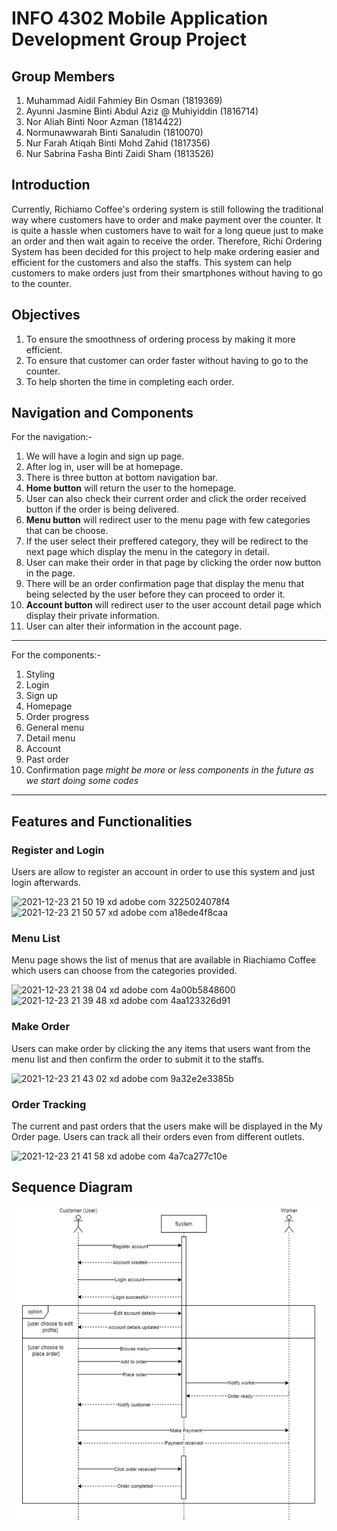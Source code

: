 # INFO 4302 Mobile Application Development Group Project

## Group Members

1. Muhammad Aidil Fahmiey Bin Osman (1819369) 
2. Ayunni Jasmine Binti Abdul Aziz @ Muhiyiddin (1816714)
3. Nor Aliah Binti Noor Azman (1814422)
4. Normunawwarah Binti Sanaludin (1810070)
5. Nur Farah Atiqah Binti Mohd Zahid (1817356)
6. Nur Sabrina Fasha Binti Zaidi Sham (1813526)

## Introduction
Currently, Richiamo Coffee's ordering system is still following the traditional way where customers have to order and make payment over the counter. It is quite a hassle when customers have to wait for a long queue just to make an order and then wait again to receive the order. Therefore, Richi Ordering System has been decided for this project to help make ordering easier and efficient for the customers and also the staffs. This system can help customers to make orders just from their smartphones without having to go to the counter.

## Objectives
1. To ensure the smoothness of ordering process by making it more efficient.
2. To ensure that customer can order faster without having to go to the counter.
3. To help shorten the time in completing each order.

## Navigation and Components
For the navigation:-
1. We will have a login and sign up page.
2. After log in, user will be at homepage.
3. There is three button at bottom navigation bar.
4. **Home button** will return the user to the homepage.
5. User can also check their current order and click the order received button if the order is being delivered.
6. **Menu button** will redirect user to the menu page with few categories that can be choose.
7. If the user select their preffered category, they will be redirect to the next page which display the menu in the category in detail.
8. User can make their order in that page by clicking the order now button in the page.
9. There will be an order confirmation page that display the menu that being selected by the user before they can proceed to order it.
10. **Account button** will redirect user to the user account detail page which display their private information.
11. User can alter their information in the account page.
---
For the components:-
1. Styling
2. Login
3. Sign up
4. Homepage
5. Order progress
6. General menu
7. Detail menu
8. Account
9. Past order
10. Confirmation page
*might be more or less components in the future as we start doing some codes*
---
## Features and Functionalities
### Register and Login
Users are allow to register an account in order to use this system and just login afterwards.  

![2021-12-23 21 50 19 xd adobe com 3225024078f4](https://user-images.githubusercontent.com/55779808/147249840-0414a599-b793-4379-a7a8-c67773a017bf.png) ![2021-12-23 21 50 57 xd adobe com a18ede4f8caa](https://user-images.githubusercontent.com/55779808/147249711-185289ad-1ab1-4496-aef3-e6447d4b0b33.png)

### Menu List
Menu page shows the list of menus that are available in Riachiamo Coffee which users can choose from the categories provided.

![2021-12-23 21 38 04 xd adobe com 4a00b5848600](https://user-images.githubusercontent.com/55779808/147248288-984592fc-3063-46c7-aa85-f812ea3536d5.png) ![2021-12-23 21 39 48 xd adobe com 4aa123326d91](https://user-images.githubusercontent.com/55779808/147248480-a8abf0fd-5fb5-4b5c-b540-48cb41ab3688.png)

### Make Order
Users can make order by clicking the any items that users want from the menu list and then confirm the order to submit it to the staffs.

![2021-12-23 21 43 02 xd adobe com 9a32e2e3385b](https://user-images.githubusercontent.com/55779808/147248983-893d4538-3bd2-418e-b389-bafb3ddc4889.png)

### Order Tracking
The current and past orders that the users make will be displayed in the My Order page. Users can track all their orders even from different outlets.  

![2021-12-23 21 41 58 xd adobe com 4a7ca277c10e](https://user-images.githubusercontent.com/55779808/147250171-649019e6-1b50-496f-b999-721c13e4d994.png)


## Sequence Diagram
<img src="https://github.com/aliahazm/Richi-Ordering-System/blob/main/SequenceDiagram.png">
